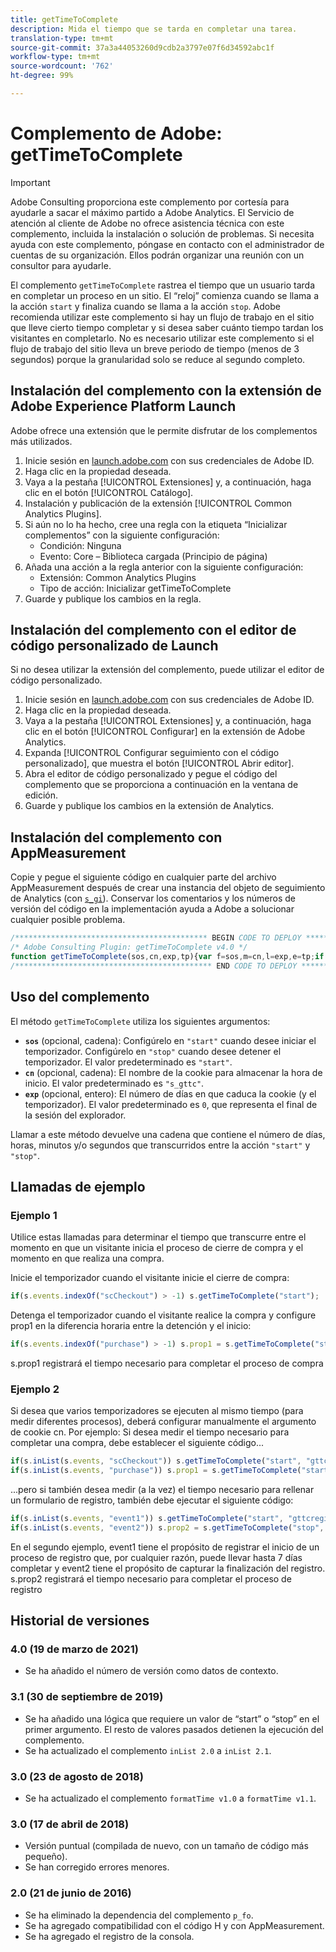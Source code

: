 ```yaml
---
title: getTimeToComplete
description: Mida el tiempo que se tarda en completar una tarea.
translation-type: tm+mt
source-git-commit: 37a3a44053260d9cdb2a3797e07f6d34592abc1f
workflow-type: tm+mt
source-wordcount: '762'
ht-degree: 99%

---
```



# Complemento de Adobe: getTimeToComplete

>[!IMPORTANT]
>
>Adobe Consulting proporciona este complemento por cortesía para ayudarle a sacar el máximo partido a Adobe Analytics. El Servicio de atención al cliente de Adobe no ofrece asistencia técnica con este complemento, incluida la instalación o solución de problemas. Si necesita ayuda con este complemento, póngase en contacto con el administrador de cuentas de su organización. Ellos podrán organizar una reunión con un consultor para ayudarle.

El complemento `getTimeToComplete` rastrea el tiempo que un usuario tarda en completar un proceso en un sitio. El “reloj” comienza cuando se llama a la acción `start` y finaliza cuando se llama a la acción `stop`. Adobe recomienda utilizar este complemento si hay un flujo de trabajo en el sitio que lleve cierto tiempo completar y si desea saber cuánto tiempo tardan los visitantes en completarlo. No es necesario utilizar este complemento si el flujo de trabajo del sitio lleva un breve periodo de tiempo (menos de 3 segundos) porque la granularidad solo se reduce al segundo completo.

## Instalación del complemento con la extensión de Adobe Experience Platform Launch

Adobe ofrece una extensión que le permite disfrutar de los complementos más utilizados.

1. Inicie sesión en [launch.adobe.com](https://launch.adobe.com) con sus credenciales de Adobe ID.
1. Haga clic en la propiedad deseada.
1. Vaya a la pestaña [!UICONTROL Extensiones] y, a continuación, haga clic en el botón [!UICONTROL Catálogo].
1. Instalación y publicación de la extensión [!UICONTROL Common Analytics Plugins].
1. Si aún no lo ha hecho, cree una regla con la etiqueta “Inicializar complementos” con la siguiente configuración:
   * Condición: Ninguna
   * Evento: Core – Biblioteca cargada (Principio de página)
1. Añada una acción a la regla anterior con la siguiente configuración:
   * Extensión: Common Analytics Plugins
   * Tipo de acción: Inicializar getTimeToComplete
1. Guarde y publique los cambios en la regla.

## Instalación del complemento con el editor de código personalizado de Launch

Si no desea utilizar la extensión del complemento, puede utilizar el editor de código personalizado.

1. Inicie sesión en [launch.adobe.com](https://launch.adobe.com) con sus credenciales de Adobe ID.
1. Haga clic en la propiedad deseada.
1. Vaya a la pestaña [!UICONTROL Extensiones] y, a continuación, haga clic en el botón [!UICONTROL Configurar] en la extensión de Adobe Analytics.
1. Expanda [!UICONTROL Configurar seguimiento con el código personalizado], que muestra el botón [!UICONTROL Abrir editor].
1. Abra el editor de código personalizado y pegue el código del complemento que se proporciona a continuación en la ventana de edición.
1. Guarde y publique los cambios en la extensión de Analytics.

## Instalación del complemento con AppMeasurement

Copie y pegue el siguiente código en cualquier parte del archivo AppMeasurement después de crear una instancia del objeto de seguimiento de Analytics (con [`s_gi`](../functions/s-gi.md)). Conservar los comentarios y los números de versión del código en la implementación ayuda a Adobe a solucionar cualquier posible problema.

```js
/******************************************* BEGIN CODE TO DEPLOY *******************************************/
/* Adobe Consulting Plugin: getTimeToComplete v4.0 */
function getTimeToComplete(sos,cn,exp,tp){var f=sos,m=cn,l=exp,e=tp;if("-v"===f)return{plugin:"getTimeToComplete",version:"4.0"};var k=function(){if("undefined"!==typeof window.s_c_il)for(var c=0,b;c<window.s_c_il.length;c++)if(b=window.s_c_il[c],b._c&&"s_c"===b._c)return b}();"undefined"!==typeof k&&(k.contextData.getTimeToComplete="4.0");window.formatTime=window.formatTime||function(c,b,d){function e(b,d,c,e){if("string"!==typeof d)return!1;if("string"===typeof b)b=b.split(c||",");else if("object"!==typeof b)return!1;c=0;for(a=b.length;c<a;c++)if(1==e&&d===b[c]||d.toLowerCase()===b[c].toLowerCase())return!0;return!1}if(!("undefined"===typeof c||isNaN(c)||0>Number(c))){var h="";"string"===typeof b&&"d"===b||("string"!==typeof b||!e("h,m,s",b))&&86400<=c?(b=86400,h="days",d=isNaN(d)?1:b/(d*b)):"string"===typeof b&&"h"===b||("string"!==typeof b||!e("m,s",b))&&3600<=c?(b=3600,h="hours",d=isNaN(d)?4:b/(d*b)):"string"===typeof b&&"m"===b||("string"!==typeof b||!e("s",b))&&60<=c?(b=60,h="minutes",d=isNaN(d)?2:b/(d*b)):(b=1,h="seconds",d=isNaN(d)?.2:b/d);h=Math.round(c*d/b)/d+" "+h;0===h.indexOf("1 ")&&(h=h.substring(0,h.length-1));return h}};window.cookieWrite=window.cookieWrite||function(c,b,d){if("string"===typeof c){var e=window.location.hostname,h=window.location.hostname.split(".").length-1;if(e&&!/^[0-9.]+$/.test(e)){h=2<h?h:2;var f=e.lastIndexOf(".");if(0<=f){for(;0<=f&&1<h;)f=e.lastIndexOf(".",f-1),h--;f=0<f?e.substring(f):e}}g=f;b="undefined"!==typeof b?""+b:"";if(d||""===b)if(""===b&&(d=-60),"number"===typeof d){var k=new Date;k.setTime(k.getTime()+6E4*d)}else k=d;return c&&(document.cookie=encodeURIComponent(c)+"="+encodeURIComponent(b)+"; path=/;"+(d?" expires="+k.toUTCString()+";":"")+(g?" domain="+g+";":""),"undefined"!==typeof cookieRead)?cookieRead(c)===b:!1}};window.cookieRead=window.cookieRead||function(c){if("string"===typeof c)c=encodeURIComponent(c);else return"";var b=" "+document.cookie,d=b.indexOf(" "+c+"="),e=0>d?d:b.indexOf(";",d);return(c=0>d?"":decodeURIComponent(b.substring(d+2+c.length,0>e?b.length:e)))?c:""};f=f?f.toLowerCase():"start";if("stop"===f||"start"===f){m=m?m:"s_gttc";e?e="d"===e?864E5:"h"===e?36E5:"s"===e?1E3:6E4:(l=30,e=6E4);l=isNaN(l)?30:l;l*=e;k=cookieRead(m);e=new Date;if("stop"===f&&k)return l=Math.round((e.getTime()-k)/1E3),cookieWrite(m,"",0),formatTime(l);"start"!==f||k?k&&Number(k)<e.getTime()+18E5&&cookieWrite(m,k,30):(f=String(e.getTime()),e.setTime(e.getTime()+l),cookieWrite(m,f,e))}};
/******************************************** END CODE TO DEPLOY ********************************************/
```

## Uso del complemento

El método `getTimeToComplete` utiliza los siguientes argumentos:

* **`sos`** (opcional, cadena): Configúrelo en `"start"` cuando desee iniciar el temporizador. Configúrelo en `"stop"` cuando desee detener el temporizador. El valor predeterminado es `"start"`.
* **`cn`** (opcional, cadena): El nombre de la cookie para almacenar la hora de inicio. El valor predeterminado es `"s_gttc"`.
* **`exp`** (opcional, entero): El número de días en que caduca la cookie (y el temporizador). El valor predeterminado es `0`, que representa el final de la sesión del explorador.

Llamar a este método devuelve una cadena que contiene el número de días, horas, minutos y/o segundos que transcurridos entre la acción `"start"` y `"stop"`.

## Llamadas de ejemplo

### Ejemplo 1

Utilice estas llamadas para determinar el tiempo que transcurre entre el momento en que un visitante inicia el proceso de cierre de compra y el momento en que realiza una compra.

Inicie el temporizador cuando el visitante inicie el cierre de compra:

```js
if(s.events.indexOf("scCheckout") > -1) s.getTimeToComplete("start");
```

Detenga el temporizador cuando el visitante realice la compra y configure prop1 en la diferencia horaria entre la detención y el inicio:

```js
if(s.events.indexOf("purchase") > -1) s.prop1 = s.getTimeToComplete("stop");
```

s.prop1 registrará el tiempo necesario para completar el proceso de compra

### Ejemplo 2

Si desea que varios temporizadores se ejecuten al mismo tiempo (para medir diferentes procesos), deberá configurar manualmente el argumento de cookie cn.  Por ejemplo: Si desea medir el tiempo necesario para completar una compra, debe establecer el siguiente código...

```javascript
if(s.inList(s.events, "scCheckout")) s.getTimeToComplete("start", "gttcpurchase");
if(s.inList(s.events, "purchase")) s.prop1 = s.getTimeToComplete("start", "gttcpurchase");
```

...pero si también desea medir (a la vez) el tiempo necesario para rellenar un formulario de registro, también debe ejecutar el siguiente código:

```js
if(s.inList(s.events, "event1")) s.getTimeToComplete("start", "gttcregister", 7);
if(s.inList(s.events, "event2")) s.prop2 = s.getTimeToComplete("stop", "gttcregister", 7);
```

En el segundo ejemplo, event1 tiene el propósito de registrar el inicio de un proceso de registro que, por cualquier razón, puede llevar hasta 7 días completar y event2 tiene el propósito de capturar la finalización del registro.  s.prop2 registrará el tiempo necesario para completar el proceso de registro

## Historial de versiones

### 4.0 (19 de marzo de 2021)

* Se ha añadido el número de versión como datos de contexto.

### 3.1 (30 de septiembre de 2019)

* Se ha añadido una lógica que requiere un valor de “start” o “stop” en el primer argumento.  El resto de valores pasados detienen la ejecución del complemento.
* Se ha actualizado el complemento `inList 2.0` a `inList 2.1`.

### 3.0 (23 de agosto de 2018)

* Se ha actualizado el complemento `formatTime v1.0` a `formatTime v1.1`.

### 3.0 (17 de abril de 2018)

* Versión puntual (compilada de nuevo, con un tamaño de código más pequeño).
* Se han corregido errores menores.

### 2.0 (21 de junio de 2016)

* Se ha eliminado la dependencia del complemento `p_fo`.
* Se ha agregado compatibilidad con el código H y con AppMeasurement.
* Se ha agregado el registro de la consola.
